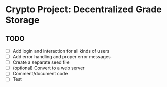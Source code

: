 # Crypto Project: Decentralized Grade Storage


## TODO

- [ ] Add login and interaction for all kinds of users
- [ ] Add error handling and proper error messages
- [ ] Create a separate seed file
- [ ] (optional) Convert to a web server
- [ ] Comment/document code
- [ ] Test 
